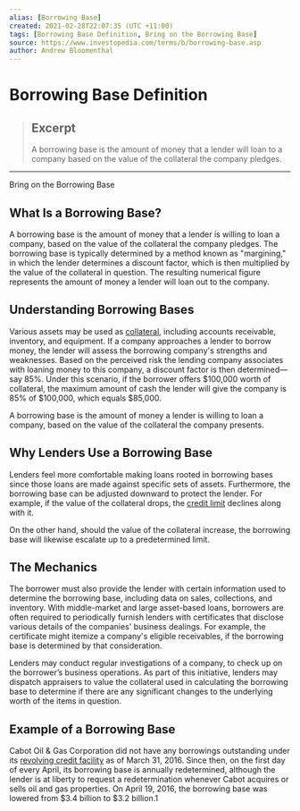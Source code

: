 ```yaml
---
alias: [Borrowing Base]
created: 2021-02-28T22:07:35 (UTC +11:00)
tags: [Borrowing Base Definition, Bring on the Borrowing Base]
source: https://www.investopedia.com/terms/b/borrowing-base.asp
author: Andrew Bloomenthal
---
```


# Borrowing Base Definition

> ## Excerpt
> A borrowing base is the amount of money that a lender will loan to a company based on the value of the collateral the company pledges.

---

Bring on the Borrowing Base
## What Is a Borrowing Base?

A borrowing base is the amount of money that a lender is willing to loan a company, based on the value of the collateral the company pledges. The borrowing base is typically determined by a method known as "margining," in which the lender determines a discount factor, which is then multiplied by the value of the collateral in question. The resulting numerical figure represents the amount of money a lender will loan out to the company.

## Understanding Borrowing Bases

Various assets may be used as [collateral](https://www.investopedia.com/terms/c/collateral.asp), including accounts receivable, inventory, and equipment. If a company approaches a lender to borrow money, the lender will assess the borrowing company's strengths and weaknesses. Based on the perceived risk the lending company associates with loaning money to this company, a discount factor is then determined—say 85%. Under this scenario, if the borrower offers $100,000 worth of collateral, the maximum amount of cash the lender will give the company is 85% of $100,000, which equals $85,000.

A borrowing base is the amount of money a lender is willing to loan a company, based on the value of the collateral the company presents.

## Why Lenders Use a Borrowing Base

Lenders feel more comfortable making loans rooted in borrowing bases since those loans are made against specific sets of assets. Furthermore, the borrowing base can be adjusted downward to protect the lender. For example, if the value of the collateral drops, the [credit limit](https://www.investopedia.com/terms/c/credit_limit.asp) declines along with it.

On the other hand, should the value of the collateral increase, the borrowing base will likewise escalate up to a predetermined limit.

## The Mechanics

The borrower must also provide the lender with certain information used to determine the borrowing base, including data on sales, collections, and inventory. With middle-market and large asset-based loans, borrowers are often required to periodically furnish lenders with certificates that disclose various details of the companies' business dealings. For example, the certificate might itemize a company's eligible receivables, if the borrowing base is determined by that consideration.

Lenders may conduct regular investigations of a company, to check up on the borrower’s business operations. As part of this initiative, lenders may dispatch appraisers to value the collateral used in calculating the borrowing base to determine if there are any significant changes to the underlying worth of the items in question.

## Example of a Borrowing Base

Cabot Oil & Gas Corporation did not have any borrowings outstanding under its [revolving credit facility](https://www.investopedia.com/terms/r/revolving-loan-facility.asp) as of March 31, 2016. Since then, on the first day of every April, its borrowing base is annually redetermined, although the lender is at liberty to request a redetermination whenever Cabot acquires or sells oil and gas properties. On April 19, 2016, the borrowing base was lowered from $3.4 billion to $3.2 billion.1
